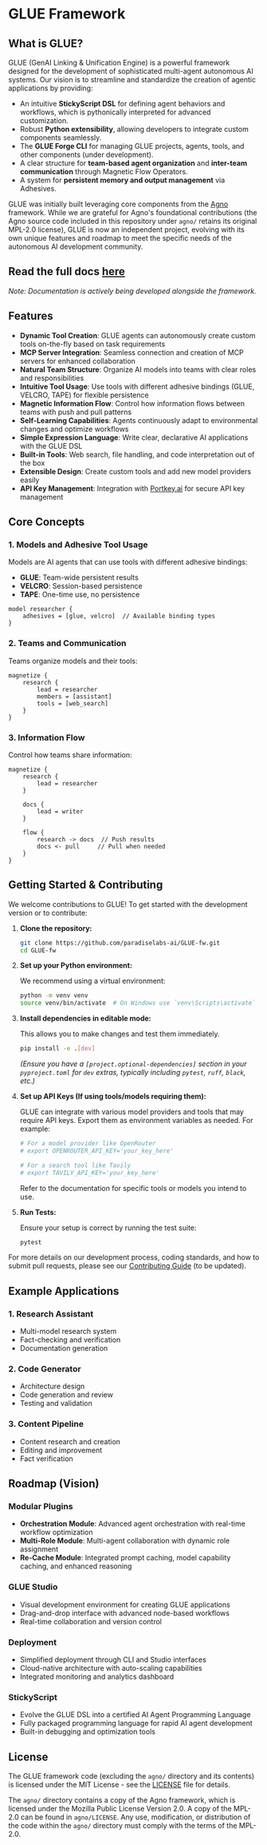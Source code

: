 
# GLUE Framework

## What is GLUE?

GLUE (GenAI Linking & Unification Engine) is a powerful framework designed for the development of sophisticated multi-agent autonomous AI systems. Our vision is to streamline and standardize the creation of agentic applications by providing:

* An intuitive **StickyScript DSL** for defining agent behaviors and workflows, which is pythonically interpreted for advanced customization.
* Robust **Python extensibility**, allowing developers to integrate custom components seamlessly.
* The **GLUE Forge CLI** for managing GLUE projects, agents, tools, and other components (under development).
* A clear structure for **team-based agent organization** and **inter-team communication** through Magnetic Flow Operators.
* A system for **persistent memory and output management** via Adhesives.

GLUE was initially built leveraging core components from the [Agno](https://github.com/agno-ai/agno) framework. While we are grateful for Agno's foundational contributions (the Agno source code included in this repository under `agno/` retains its original MPL-2.0 license), GLUE is now an independent project, evolving with its own unique features and roadmap to meet the specific needs of the autonomous AI development community.

## Read the full docs [here](https://applyglue.com)

*Note: Documentation is actively being developed alongside the framework.*

## Features

* **Dynamic Tool Creation**: GLUE agents can autonomously create custom tools on-the-fly based on task requirements
* **MCP Server Integration**: Seamless connection and creation of MCP servers for enhanced collaboration
* **Natural Team Structure**: Organize AI models into teams with clear roles and responsibilities
* **Intuitive Tool Usage**: Use tools with different adhesive bindings (GLUE, VELCRO, TAPE) for flexible persistence
* **Magnetic Information Flow**: Control how information flows between teams with push and pull patterns
* **Self-Learning Capabilities**: Agents continuously adapt to environmental changes and optimize workflows
* **Simple Expression Language**: Write clear, declarative AI applications with the GLUE DSL
* **Built-in Tools**: Web search, file handling, and code interpretation out of the box
* **Extensible Design**: Create custom tools and add new model providers easily
* **API Key Management**: Integration with [Portkey.ai](https://portkey.ai) for secure API key management

## Core Concepts

### 1. Models and Adhesive Tool Usage

Models are AI agents that can use tools with different adhesive bindings:

* **GLUE**: Team-wide persistent results
* **VELCRO**: Session-based persistence
* **TAPE**: One-time use, no persistence

```glue
model researcher {
    adhesives = [glue, velcro]  // Available binding types
}
```

### 2. Teams and Communication

Teams organize models and their tools:

```glue
magnetize {
    research {
        lead = researcher
        members = [assistant]
        tools = [web_search]
    }
}
```

### 3. Information Flow

Control how teams share information:

```glue
magnetize {
    research {
        lead = researcher
    }
    
    docs {
        lead = writer
    }
    
    flow {
        research -> docs  // Push results
        docs <- pull     // Pull when needed
    }
}
```

## Getting Started & Contributing

We welcome contributions to GLUE! To get started with the development version or to contribute:

1. **Clone the repository:**

    ```bash
    git clone https://github.com/paradiselabs-ai/GLUE-fw.git
    cd GLUE-fw
    ```

2. **Set up your Python environment:**

    We recommend using a virtual environment:

    ```bash
    python -m venv venv
    source venv/bin/activate  # On Windows use `venv\Scripts\activate`
    ```

3. **Install dependencies in editable mode:**

    This allows you to make changes and test them immediately.

    ```bash
    pip install -e .[dev]
    ```

    *(Ensure you have a `[project.optional-dependencies]` section in your `pyproject.toml` for `dev` extras, typically including `pytest`, `ruff`, `black`, etc.)*

4. **Set up API Keys (If using tools/models requiring them):**

    GLUE can integrate with various model providers and tools that may require API keys. Export them as environment variables as needed. For example:

    ```bash
    # For a model provider like OpenRouter
    # export OPENROUTER_API_KEY='your_key_here'
    
    # For a search tool like Tavily
    # export TAVILY_API_KEY='your_key_here'
    ```

    Refer to the documentation for specific tools or models you intend to use.

5. **Run Tests:**

    Ensure your setup is correct by running the test suite:

    ```bash
    pytest
    ```

For more details on our development process, coding standards, and how to submit pull requests, please see our [Contributing Guide](CONTRIBUTING.md) (to be updated).

## Example Applications

### 1. Research Assistant

* Multi-model research system
* Fact-checking and verification
* Documentation generation

### 2. Code Generator

* Architecture design
* Code generation and review
* Testing and validation

### 3. Content Pipeline

* Content research and creation
* Editing and improvement
* Fact verification

## Roadmap (Vision)

### Modular Plugins

* **Orchestration Module**: Advanced agent orchestration with real-time workflow optimization
* **Multi-Role Module**: Multi-agent collaboration with dynamic role assignment
* **Re-Cache Module**: Integrated prompt caching, model capability caching, and enhanced reasoning

### GLUE Studio

* Visual development environment for creating GLUE applications
* Drag-and-drop interface with advanced node-based workflows
* Real-time collaboration and version control

### Deployment

* Simplified deployment through CLI and Studio interfaces
* Cloud-native architecture with auto-scaling capabilities
* Integrated monitoring and analytics dashboard

### StickyScript

* Evolve the GLUE DSL into a certified AI Agent Programming Language
* Fully packaged programming language for rapid AI agent development
* Built-in debugging and optimization tools

## License

The GLUE framework code (excluding the `agno/` directory and its contents) is licensed under the MIT License - see the [LICENSE](LICENSE) file for details.

The `agno/` directory contains a copy of the Agno framework, which is licensed under the Mozilla Public License Version 2.0. A copy of the MPL-2.0 can be found in `agno/LICENSE`. Any use, modification, or distribution of the code within the `agno/` directory must comply with the terms of the MPL-2.0.
